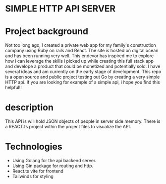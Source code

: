 # SIMPLE HTTP API SERVER 

# Project background 
Not too long ago, I created a private web app for my family's construction company using Ruby on rails and React. The site is hosted on digital ocean and has been running very well.
This endevor has inspired me to explore how i can leverage the skills i picked up while creating this full stack app and develope a product that could be monetized and potentially sold. I have several ideas and am currently on the early stage of development. This repo is a open source and public project testing out Go by creating a very simple HTTP api. If you are looking for example of a simple api, i hope you find this helpful!!
# description

This API is will hold JSON objects of people in server side memory. There is a REACT.ts project within the project files to visualize the API.

# Technologies

- Using Golang for the api backend server. 
- Using Gin package for routing and http. 
- React.ts vite for frontend
- Tailwinds for styling